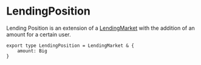 # LendingPosition

Lending Position is an extension of a [LendingMarket](lendingmarket.md) with the addition of an amount for a certain user.

```
export type LendingPosition = LendingMarket & {
    amount: Big
}
```
